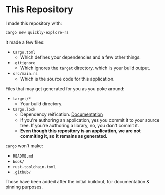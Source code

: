 # This Repository

I made this repository with:

```shell
cargo new quickly-explore-rs
```

It made a few files:

- `Cargo.toml`
  - Which defines your dependencies and a few other things.
- `.gitignore`
  - Which ignores the `target` directory, which is your build output.
- `src/main.rs`
  - Which is the source code for this application.

Files that may get generated for you as you poke around:

- `target/*`
  - Your build directory.
- `Cargo.lock`
  - Dependency reification. [Documentation](https://doc.rust-lang.org/cargo/guide/cargo-toml-vs-cargo-lock.html)
  - If you're authoring an application, yes you commit it to your source tree. If you're authoring a library, no, you don't commit it.
  - **Even though this repository is an application, we are not commiting it, so it remains as generated.**

`cargo` won't make:

- `README.md`
- `book/`
- `rust-toolchain.toml`
- `.github/`

Those have been added after the initial buildout, for documentation & pinning purposes.
